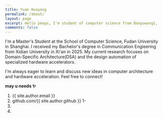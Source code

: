 ```yaml
---
title: Yuan Huayang
permalink: /about/
layout: page
excerpt: Hello peeps, I'm student of computer science from Banyuwangi, living in Jogjakarta. This blog for documentation about my programming journey, running on jekyll, hosting on netlify and using my own simple theme.
comments: false
---
```

I'm a Master's Student at the School of Computer Science, Fudan University in Shanghai. I received my Bachelor's degree in Communication Engieering from Xidian University in Xi'an in 2025. My current research focuses on Domain-Specific Architecture(DSA) and the design automation of specialized hardware accelerators.



 I'm always eager to learn and discuss new ideas in computer architecture and hardware acceleration. Feel free to connect!


**may u needs ✨**

1. {{ site.author.email }}
2. github.com/{{ site.author.github }}
   1-
3. 
4.
